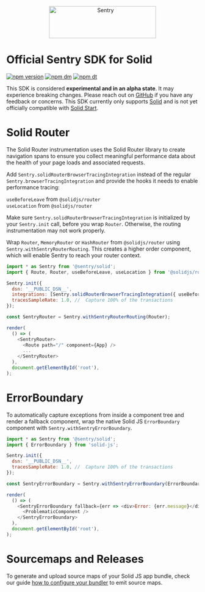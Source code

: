 <p align="center">
  <a href="https://sentry.io/?utm_source=github&utm_medium=logo" target="_blank">
    <img src="https://sentry-brand.storage.googleapis.com/sentry-wordmark-dark-280x84.png" alt="Sentry" width="280" height="84">
  </a>
</p>

# Official Sentry SDK for Solid

[![npm version](https://img.shields.io/npm/v/@sentry/solid.svg)](https://www.npmjs.com/package/@sentry/solid)
[![npm dm](https://img.shields.io/npm/dm/@sentry/solid.svg)](https://www.npmjs.com/package/@sentry/solid)
[![npm dt](https://img.shields.io/npm/dt/@sentry/solid.svg)](https://www.npmjs.com/package/@sentry/solid)

This SDK is considered **experimental and in an alpha state**. It may experience breaking changes. Please reach out on
[GitHub](https://github.com/getsentry/sentry-javascript/issues/new/choose) if you have any feedback or concerns. This
SDK currently only supports [Solid](https://www.solidjs.com/) and is not yet officially compatible with
[Solid Start](https://start.solidjs.com/).

# Solid Router

The Solid Router instrumentation uses the Solid Router library to create navigation spans to ensure you collect
meaningful performance data about the health of your page loads and associated requests.

Add `Sentry.solidRouterBrowserTracingIntegration` instead of the regular `Sentry.browserTracingIntegration` and provide
the hooks it needs to enable performance tracing:

`useBeforeLeave` from `@solidjs/router`  
`useLocation` from `@solidjs/router`

Make sure `Sentry.solidRouterBrowserTracingIntegration` is initialized by your `Sentry.init` call, before you wrap
`Router`. Otherwise, the routing instrumentation may not work properly.

Wrap `Router`, `MemoryRouter` or `HashRouter` from `@solidjs/router` using `Sentry.withSentryRouterRouting`. This
creates a higher order component, which will enable Sentry to reach your router context.

```js
import * as Sentry from '@sentry/solid';
import { Route, Router, useBeforeLeave, useLocation } from '@solidjs/router';

Sentry.init({
  dsn: '__PUBLIC_DSN__',
  integrations: [Sentry.solidRouterBrowserTracingIntegration({ useBeforeLeave, useLocation })],
  tracesSampleRate: 1.0, //  Capture 100% of the transactions
});

const SentryRouter = Sentry.withSentryRouterRouting(Router);

render(
  () => (
    <SentryRouter>
      <Route path="/" component={App} />
      ...
    </SentryRouter>
  ),
  document.getElementById('root'),
);
```

# ErrorBoundary

To automatically capture exceptions from inside a component tree and render a fallback component, wrap the native Solid
JS `ErrorBoundary` component with `Sentry.withSentryErrorBoundary`.

```js
import * as Sentry from '@sentry/solid';
import { ErrorBoundary } from 'solid-js';

Sentry.init({
  dsn: '__PUBLIC_DSN__',
  tracesSampleRate: 1.0, //  Capture 100% of the transactions
});

const SentryErrorBoundary = Sentry.withSentryErrorBoundary(ErrorBoundary);

render(
  () => (
    <SentryErrorBoundary fallback={err => <div>Error: {err.message}</div>}>
      <ProblematicComponent />
    </SentryErrorBoundary>
  ),
  document.getElementById('root'),
);
```

# Sourcemaps and Releases

To generate and upload source maps of your Solid JS app bundle, check our guide
[how to configure your bundler](https://docs.sentry.io/platforms/javascript/guides/solid/sourcemaps/#uploading-source-maps)
to emit source maps.
